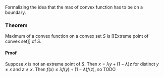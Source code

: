 Formalizing the idea that the max of convex function has to be on a boundary.

### Theorem
Maximum of a convex function on a convex set $S$ is [[Extreme point of convex set]] of $S$.
#### Proof
Suppose $x$ is not an extreme point of $S$. Then $x=\lambda y+(1-\lambda)z$ for distinct $y\neq x$ and $z\neq x$. Then $f(x)\leq \lambda f(y)+(1-\lambda)f(z)$, so 
TODO